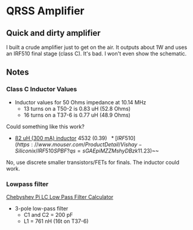 # QRSS Amplifier

## Quick and dirty amplifier

I built a crude amplifier just to get on the air. It outputs about 1W and uses an IRF510 final stage (class C). It's bad. I won't even show the schematic.

## Notes

### Class C Inductor Values
* Inductor values for 50 Ohms impedance at 10.14 MHz
  * 13 turns on a T50-2 is 0.83 uH (52.8 Ohms)
  * 16 turns on a T37-6 is 0.77 uH (48.9 Ohms)
  
Could something like this work?
* [82 uH (300 mA) inductor](https://www.mouser.com/ProductDetail/Wurth-Elektronik/7447669182?qs=sGAEpiMZZMsg%252By3WlYCkU9du5C09XLa6DQHwJKVZZ3I%3D) 4532 ($0.39)
~~* [IRF510](https://www.mouser.com/ProductDetail/Vishay-Siliconix/IRF510SPBF?qs=sGAEpiMZZMshyDBzk1%2FWi1F3z9PgzPBnwTk%2FKoweXds%3D) TO-263-3 ($1.23)~~

No, use discrete smaller transistors/FETs for finals. The inductor could work.

### Lowpass filter
[Chebyshev Pi LC Low Pass Filter Calculator](http://www.calculatoredge.com/electronics/ch%20pi%20low%20pass.htm)

* 3-pole low-pass filter
  * C1 and C2 = 200 pF
  * L1 = 761 nH (16t on T37-6)
